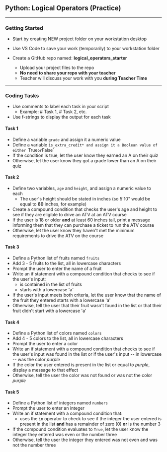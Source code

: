## Python: Logical Operators (Practice)

---
### Getting Started
- Start by creating NEW project folder on your workstation desktop
- Use VS Code to save your work (temporarily) to your workstation folder
  
- Create a GitHub repo named: **logical_operators_starter**
    - Upload your project files to the repo
    - **No need to share your repo with your teacher**
    - Teacher will discuss your work with you **during Teacher Time**
---

### Coding Tasks

- Use comments to label each task in your script
  - Example: # Task 1, # Task 2, etc.
- Use f-strings to display the output for each task

#### Task 1

- Define a variable `grade` and assign it a numeric value
- Define a variable `is_extra_credit* and assign it a Boolean value of either `True` or `False`
- If the condition is true, let the user know they earned an A on their quiz
- Otherwise, let the user know they got a grade lower than an A on their quiz

#### Task 2

- Define two variables, `age` and `height`, and assign a numeric value to each
  - The user's height should be stated in inches (so 5'10" would be equal to **60** inches, for example)
- Create a compound condition that checks the user's age and height to see if they are eligible to drive an ATV at an ATV course
- If the user is 18 or older **and** at least 60 inches tall, print a message informing them that they can purchase a ticket to run the ATV course
- Otherwise, let the user know they haven't met the minimum requirements to drive the ATV on the course

#### Task 3

- Define a Python list of fruits named `fruits`
- Add 3 - 5 fruits to the list, all in lowercase characters
- Prompt the user to enter the name of a fruit
- Write an if statement with a compound condition that checks to see if the user's input:
  - is contained in the list of fruits
  - starts with a lowercase 'a'
- If the user's input meets both criteria, let the user know that the name of the fruit they entered starts with a lowercase 'a'
- Otherwise, tell the user that their fruit wasn't found in the list or that their fruit didn't start with a lowercase 'a'

#### Task 4

- Define a Python list of colors named `colors`
- Add 4 - 5 colors to the list, all in lowercase characters
- Prompt the user to enter a color
- Write an if statement with a compound condition that checks to see if the user's input was found in the list or if the user's input -- in lowercase -- was the color *purple*
- If the color the user entered is present in the list or equal to *purple*, display a message to that effect
- Otherwise, tell the user the color was not found or was not the color *purple*

#### Task 5

- Define a Python list of integers named `numbers`
- Prompt the user to enter an integer
- Write an if statement with a compound condition that:
  - uses the `in` operator to check to see if the integer the user entered is present in the list **and** has a remainder of zero (0) **or** is the number 3
- If the compound condition evaluates to `True`, let the user know the integer they entered was even or the number three
- Otherwise, tell the user the integer they entered was not even and was not the number three

